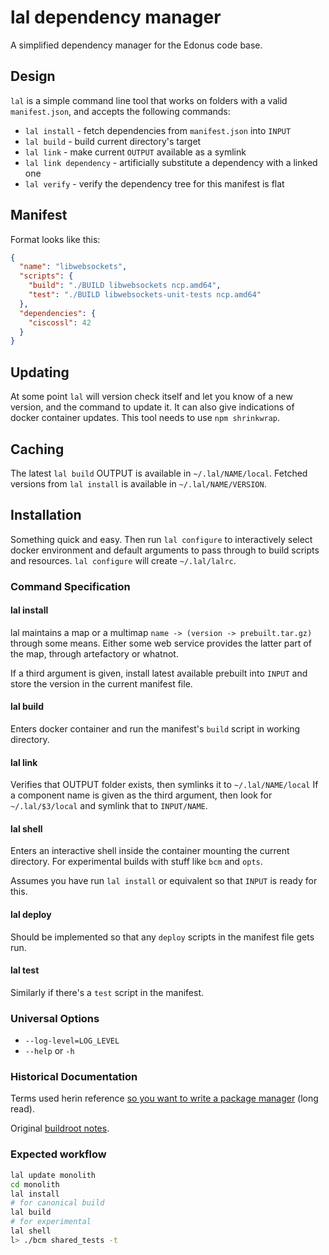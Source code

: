 # lal dependency manager
A simplified dependency manager for the Edonus code base.

## Design
`lal` is a simple command line tool that works on folders with a valid `manifest.json`, and accepts the following commands:

- `lal install` - fetch dependencies from `manifest.json` into `INPUT`
- `lal build` - build current directory's target
- `lal link` - make current `OUTPUT` available as a symlink
- `lal link dependency` - artificially substitute a dependency with a linked one
- `lal verify` - verify the dependency tree for this manifest is flat

## Manifest
Format looks like this:

```json
{
  "name": "libwebsockets",
  "scripts": {
    "build": "./BUILD libwebsockets ncp.amd64",
    "test": "./BUILD libwebsockets-unit-tests ncp.amd64"
  },
  "dependencies": {
    "ciscossl": 42
  }
}
```

## Updating
At some point `lal` will version check itself and let you know of a new version, and the command to update it. It can also give indications of docker container updates. This tool needs to use `npm shrinkwrap`.

## Caching
The latest `lal build` OUTPUT is available in `~/.lal/NAME/local`.
Fetched versions from `lal install` is available in `~/.lal/NAME/VERSION`.

## Installation
Something quick and easy. Then run `lal configure` to interactively select docker environment and default arguments to pass through to build scripts and resources. `lal configure` will create `~/.lal/lalrc`.

### Command Specification
#### lal install
lal maintains a map or a multimap `name -> (version -> prebuilt.tar.gz)` through some means. Either some web service provides the latter part of the map, through artefactory or whatnot.

If a third argument is given, install latest available prebuilt into `INPUT` and store the version in the current manifest file.

#### lal build
Enters docker container and run the manifest's `build` script in working directory.

#### lal link
Verifies that OUTPUT folder exists, then symlinks it to `~/.lal/NAME/local`
If a component name is given as the third argument, then look for `~/.lal/$3/local` and symlink that to `INPUT/NAME`.

#### lal shell
Enters an interactive shell inside the container mounting the current directory. For experimental builds with stuff like `bcm` and `opts`.

Assumes you have run `lal install` or equivalent so that `INPUT` is ready for this.

#### lal deploy
Should be implemented so that any `deploy` scripts in the manifest file gets run.

#### lal test
Similarly if there's a `test` script in the manifest.

### Universal Options

- `--log-level=LOG_LEVEL`
- `--help` or `-h`


### Historical Documentation
Terms used herin reference [so you want to write a package manager](https://medium.com/@sdboyer/so-you-want-to-write-a-package-manager-4ae9c17d9527#.rlvjqxc4r) (long read).

Original [buildroot notes](https://hg.lal.cisco.com/root/files/tip/NOTES).


### Expected workflow

```sh
lal update monolith
cd monolith
lal install
# for canonical build
lal build
# for experimental
lal shell
l> ./bcm shared_tests -t
```
